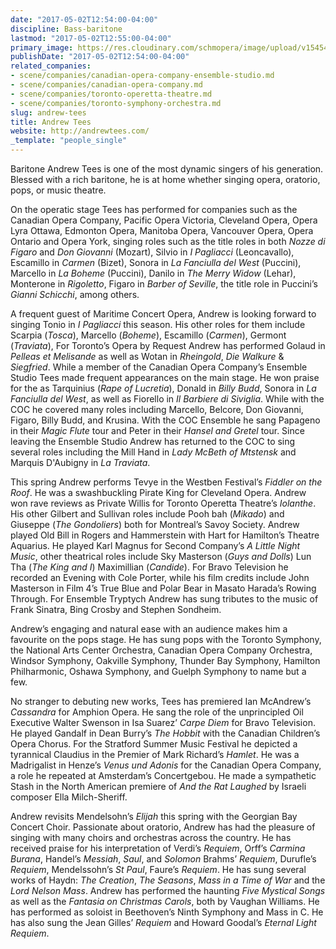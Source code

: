 ```yaml
---
date: "2017-05-02T12:54:00-04:00"
discipline: Bass-baritone
lastmod: "2017-05-02T12:55:00-04:00"
primary_image: https://res.cloudinary.com/schmopera/image/upload/v1545409169/media/webhook-uploads/1493743812071/2017-05-02---Andrew-Tees.jpg.jpg
publishDate: "2017-05-02T12:54:00-04:00"
related_companies:
- scene/companies/canadian-opera-company-ensemble-studio.md
- scene/companies/canadian-opera-company.md
- scene/companies/toronto-operetta-theatre.md
- scene/companies/toronto-symphony-orchestra.md
slug: andrew-tees
title: Andrew Tees
website: http://andrewtees.com/
_template: "people_single"
---
```


Baritone Andrew Tees is one of the most dynamic singers of his generation. Blessed with a rich baritone, he is at home whether singing opera, oratorio, pops, or music theatre.

On the operatic stage Tees has performed for companies such as the Canadian Opera Company, Pacific Opera Victoria, Cleveland Opera, Opera Lyra Ottawa, Edmonton Opera, Manitoba Opera, Vancouver Opera, Opera Ontario and Opera York, singing roles such as the title roles in both *Nozze di Figaro* and *Don Giovanni* (Mozart), Silvio in *I Pagliacci* (Leoncavallo), Escamillo in *Carmen* (Bizet), Sonora in *La Fanciulla del West* (Puccini), Marcello in *La Boheme* (Puccini), Danilo in *The Merry Widow* (Lehar), Monterone in *Rigoletto*, Figaro in *Barber of Seville*, the title role in Puccini’s *Gianni Schicchi*, among others.

A frequent guest of Maritime Concert Opera, Andrew is looking forward to singing Tonio in *I Pagliacci* this season. His other roles for them include Scarpia (*Tosca*), Marcello (*Boheme*), Escamillo (*Carmen*), Germont (*Traviata*), For Toronto’s Opera by Request Andrew has performed Golaud in *Pelleas et Melisande* as well as Wotan in *Rheingold*, *Die Walkure* & *Siegfried*. While a member of the Canadian Opera Company’s Ensemble Studio Tees made frequent appearances on the main stage. He won praise for the as Tarquinius (*Rape of Lucretia*), Donald in *Billy Budd*, Sonora in *La Fanciulla del West*, as well as Fiorello in *Il Barbiere di Siviglia*. While with the COC he covered many roles including Marcello, Belcore, Don Giovanni, Figaro, Billy Budd, and Krusina. With the COC Ensemble he sang Papageno in their *Magic Flute* tour and Peter in their *Hansel and Gretel* tour. Since leaving the Ensemble Studio Andrew has returned to the COC to sing several roles including the Mill Hand in *Lady McBeth of Mtstensk* and Marquis D'Aubigny in *La Traviata*.

This spring Andrew performs Tevye in the Westben Festival’s *Fiddler on the Roof*. He was a swashbuckling Pirate King for Cleveland Opera. Andrew won rave reviews as Private Willis for Toronto Operetta Theatre’s *Iolanthe*. His other Gilbert and Sullivan roles include Pooh bah (*Mikado*) and Giuseppe (*The Gondoliers*) both for Montreal’s Savoy Society. Andrew played Old Bill in Rogers and Hammerstein with Hart for Hamilton’s Theatre Aquarius. He played Karl Magnus for Second Company’s *A Little Night Music*, other theatrical roles include Sky Masterson (*Guys and Dolls*) Lun Tha (*The King and I*) Maximillian (*Candide*). For Bravo Television he recorded an Evening with Cole Porter, while his film credits include John Masterson in Film 4’s True Blue and Polar Bear in Masato Harada’s Rowing Through. For Ensemble Tryptych Andrew has sung tributes to the music of Frank Sinatra, Bing Crosby and Stephen Sondheim.

Andrew’s engaging and natural ease with an audience makes him a favourite on the pops stage. He has sung pops with the Toronto Symphony, the National Arts Center Orchestra, Canadian Opera Company Orchestra, Windsor Symphony, Oakville Symphony, Thunder Bay Symphony, Hamilton Philharmonic, Oshawa Symphony, and Guelph Symphony to name but a few.

No stranger to debuting new works, Tees has premiered Ian McAndrew’s *Cassandra* for Amphion Opera. He sang the role of the unprincipled Oil Executive Walter Swenson in Isa Suarez’ *Carpe Diem* for Bravo Television. He played Gandalf in Dean Burry’s *The Hobbit* with the Canadian Children’s Opera Chorus. For the Stratford Summer Music Festival he depicted a tyrannical Claudius in the Premier of Mark Richard’s *Hamlet*. He was a Madrigalist in Henze’s *Venus und Adonis* for the Canadian Opera Company, a role he repeated at Amsterdam’s Concertgebou. He made a sympathetic Stash in the North American premiere of *And the Rat Laughed* by Israeli composer Ella Milch-Sheriff.

Andrew revisits Mendelsohn’s *Elijah* this spring with the Georgian Bay Concert Choir. Passionate about oratorio, Andrew has had the pleasure of singing with many choirs and orchestras across the country. He has received praise for his interpretation of Verdi’s *Requiem*, Orff’s *Carmina Burana*, Handel’s *Messiah*, *Saul*, and *Solomon* Brahms’ *Requiem*, Durufle’s *Requiem*, Mendelssohn’s *St Paul*, Faure’s *Requiem*. He has sung several works of Haydn: *The Creation*, *The Seasons*, *Mass in a Time of War* and the *Lord Nelson Mass*. Andrew has performed the haunting *Five Mystical Songs* as well as the *Fantasia on Christmas Carols*, both by Vaughan Williams. He has performed as soloist in Beethoven’s Ninth Symphony and Mass in C. He has also sung the Jean Gilles’ *Requiem* and Howard Goodal’s *Eternal Light Requiem*.
